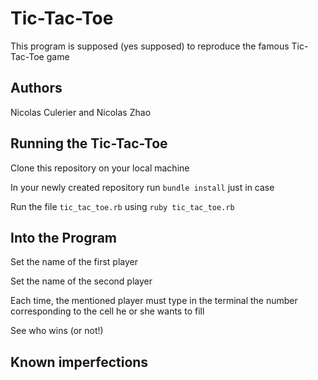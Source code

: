 # Tic-Tac-Toe

This program is supposed (yes supposed) to reproduce the famous Tic-Tac-Toe game

## Authors

Nicolas Culerier and Nicolas Zhao

## Running the Tic-Tac-Toe

Clone this repository on your local machine

In your newly created repository run ``` bundle install ``` just in case

Run the file ``` tic_tac_toe.rb ``` using ``` ruby tic_tac_toe.rb ```

## Into the Program

Set the name of the first player

Set the name of the second player

Each time, the mentioned player must type in the terminal the number corresponding to the cell he or she wants to fill

See who wins (or not!)

## Known imperfections
